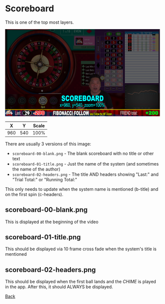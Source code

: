 # Scoreboard

This is one of the top most layers.

![Scoreboard](img/Video-Layout-900-scoreboard.png)

|X|Y|Scale|
|-|-|-----|
|960|540|100%|

There are usually 3 versions of this image:

* `scoreboard-00-blank.png` - The blank scoreboard with no title or other text
* `scoreboard-01-title.png` - Just the name of the system (and sometimes the name of the author)
* `scoreboard-02-headers.png` - The title AND headers showing "Last:" and "Trial Total:" or "Running Total:"

This only needs to update when the system name is mentioned (b-title) and on the first spin (c-headers).

## scoreboard-00-blank.png

This is displayed at the beginning of the video

## scoreboard-01-title.png

This should be displayed via 10 frame cross fade when the system's title is mentioned

## scoreboard-02-headers.png

This should be displayed when the first ball lands and the *CHIME* is played in the app. After this, it should ALWAYS be displayed.


[Back](index.md)
